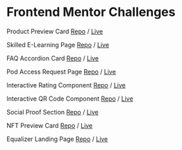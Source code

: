 # Frontend Mentor Challenges

Product Preview Card [Repo](https://github.com/Kitketovsky/frontend-mentor-challenges/tree/main/1-1-product-preview-card) / [Live](https://product-preview-card-eight-dun.vercel.app/)

Skilled E-Learning Page [Repo](https://github.com/Kitketovsky/frontend-mentor-challenges/tree/main/2-1-skilled-elearning-page) / [Live](https://skilled-e-learning-page.vercel.app/)

FAQ Accordion Card [Repo](https://github.com/Kitketovsky/frontend-mentor-challenges/tree/main/3-1-faq-accordion) / [Live](https://faq-accordion-page-chi.vercel.app/)

Pod Access Request Page [Repo](https://github.com/Kitketovsky/frontend-mentor-challenges/tree/main/4-1-pod-landing) / [Live](https://cheery-longma-0c2e91.netlify.app/)

Interactive Rating Component [Repo](https://github.com/Kitketovsky/frontend-mentor-challenges/tree/main/5-1-interactive-rating-component) / [Live](https://strong-kashata-6bc965.netlify.app/)

Interactive QR Code Component [Repo](https://github.com/Kitketovsky/frontend-mentor-challenges/tree/main/6-1-qr-code-component) / [Live](https://adorable-scone-2c0890.netlify.app/)

Social Proof Section [Repo](https://github.com/Kitketovsky/frontend-mentor-challenges/tree/main/7-1-social-proof-section) / [Live](https://frolicking-gingersnap-896514.netlify.app/)

NFT Preview Card [Repo](https://github.com/Kitketovsky/frontend-mentor-challenges/tree/main/8-1-nft-preview-card) / [Live](https://friendly-bavarois-90151d.netlify.app/)

Equalizer Landing Page [Repo](https://github.com/Kitketovsky/frontend-mentor-challenges/tree/main/9-1-equalizer-landing-page) / [Live](https://gorgeous-granita-dd1fd1.netlify.app/)
